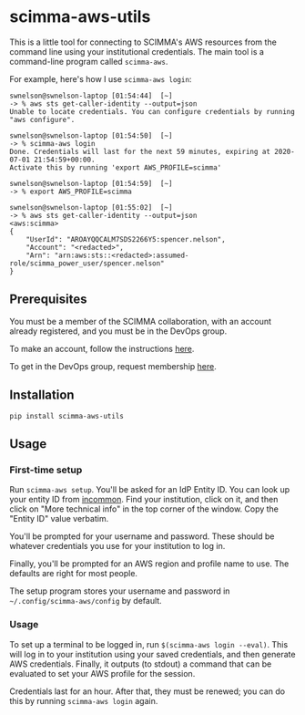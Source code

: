 # scimma-aws-utils #

This is a little tool for connecting to SCIMMA's AWS resources from the command
line using your institutional credentials. The main tool is a command-line
program called `scimma-aws`.

For example, here's how I use `scimma-aws login`:

```
swnelson@swnelson-laptop [01:54:44]  [~]
-> % aws sts get-caller-identity --output=json
Unable to locate credentials. You can configure credentials by running "aws configure".

swnelson@swnelson-laptop [01:54:50]  [~]
-> % scimma-aws login
Done. Credentials will last for the next 59 minutes, expiring at 2020-07-01 21:54:59+00:00.
Activate this by running 'export AWS_PROFILE=scimma'

swnelson@swnelson-laptop [01:54:59]  [~]
-> % export AWS_PROFILE=scimma

swnelson@swnelson-laptop [01:55:02]  [~]
-> % aws sts get-caller-identity --output=json                                               <aws:scimma>
{
    "UserId": "AROAYQQCALM7SDS2266Y5:spencer.nelson",
    "Account": "<redacted>",
    "Arn": "arn:aws:sts::<redacted>:assumed-role/scimma_power_user/spencer.nelson"
}
```

## Prerequisites ##

You must be a member of the SCIMMA collaboration, with an account already
registered, and you must be in the DevOps group.

To make an account, follow the instructions [here](https://scimma.github.io/IAM/).

To get in the DevOps group, request membership [here](https://registry.scimma.org/registry/co_petitions/start/coef:4).

## Installation ##

`pip install scimma-aws-utils`

## Usage ##

### First-time setup ###
Run `scimma-aws setup`. You'll be asked for an IdP Entity ID. You can look up
your entity ID from
[incommon](https://incommon.org/federation/incommon-federation-entities/). Find
your institution, click on it, and then click on "More technical info" in the
top corner of the window. Copy the "Entity ID" value verbatim.

You'll be prompted for your username and password. These should be whatever
credentials you use for your institution to log in.

Finally, you'll be prompted for an AWS region and profile name to use. The
defaults are right for most people.

The setup program stores your username and password in
`~/.config/scimma-aws/config` by default.

### Usage ###
To set up a terminal to be logged in, run `$(scimma-aws login --eval)`. This
will log in to your institution using your saved credentials, and then generate
AWS credentials. Finally, it outputs (to stdout) a command that can be evaluated
to set your AWS profile for the session.

Credentials last for an hour. After that, they must be renewed; you can do this
by running `scimma-aws login` again.
